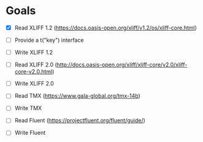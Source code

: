 # Goals

- [x] Read XLIFF 1.2 (https://docs.oasis-open.org/xliff/v1.2/os/xliff-core.html)

- [ ] Provide a t("key") interface

- [ ] Write XLIFF 1.2

- [ ] Read XLIFF 2.0 (http://docs.oasis-open.org/xliff/xliff-core/v2.0/xliff-core-v2.0.html)

- [ ] Write XLIFF 2.0

- [ ] Read TMX (https://www.gala-global.org/tmx-14b)

- [ ] Write TMX

- [ ] Read Fluent (https://projectfluent.org/fluent/guide/)

- [ ] Write Fluent
